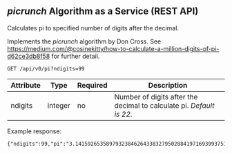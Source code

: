 ## *picrunch* Algorithm as a Service (REST API)
Calculates pi to specified number of digits after the decimal.

Implements the *picrunch* algorithm by Don Cross. See https://medium.com/@cosinekitty/how-to-calculate-a-million-digits-of-pi-d62ce3db8f58 for further detail.

```
GET /api/v0/pi?ndigits=99
```

| Attribute | Type | Required | Description |
| ------ | ------ | ------ | ------ |
| ndigits | integer | no | Number of digits after the decimal to calculate pi. *Default is 22.* |

Example response:
```
{"ndigits":99,"pi":"3.141592653589793238462643383279502884197169399375105820974944592307816406286208998628034825342117067"}
```